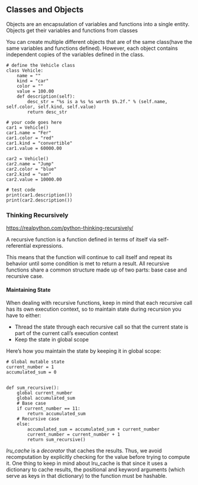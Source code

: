## Classes and Objects

Objects are an encapsulation of variables and functions into a single entity. Objects get their variables and functions from classes

You can create multiple different objects that are of the same class(have the same variables and functions defined). However, each object contains independent copies of the variables defined in the class.


```
# define the Vehicle class
class Vehicle:
    name = ""
    kind = "car"
    color = ""
    value = 100.00
    def description(self):
        desc_str = "%s is a %s %s worth $%.2f." % (self.name, self.color, self.kind, self.value)
        return desc_str

# your code goes here
car1 = Vehicle()
car1.name = "Fer"
car1.color = "red"
car1.kind = "convertible"
car1.value = 60000.00

car2 = Vehicle()
car2.name = "Jump"
car2.color = "blue"
car2.kind = "van"
car2.value = 10000.00

# test code
print(car1.description())
print(car2.description())
```
### Thinking Recursively

https://realpython.com/python-thinking-recursively/

A recursive function is a function defined in terms of itself via self-referential expressions.

This means that the function will continue to call itself and repeat its behavior until some condition is met to return a result. All recursive functions share a common structure made up of two parts: base case and recursive case.

#### Maintaining State

When dealing with recursive functions, keep in mind that each recursive call has its own execution context, so to maintain state during recursion you have to either:

 - Thread the state through each recursive call so that the current state is part of the current call’s execution context
 - Keep the state in global scope

Here’s how you maintain the state by keeping it in global scope:

```
# Global mutable state
current_number = 1
accumulated_sum = 0


def sum_recursive():
    global current_number
    global accumulated_sum
    # Base case
    if current_number == 11:
        return accumulated_sum
    # Recursive case
    else:
        accumulated_sum = accumulated_sum + current_number
        current_number = current_number + 1
        return sum_recursive()

```

*lru_cache* is a *decorator* that caches the results. Thus, we avoid recomputation by explicitly checking for the value before trying to compute it. One thing to keep in mind about lru_cache is that since it uses a dictionary to cache results, the positional and keyword arguments (which serve as keys in that dictionary) to the function must be hashable.
